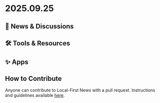 # 2025.09.25

## 📰 News & Discussions




## 🛠️ Tools & Resources



## ✨ Apps




## How to Contribute
Anyone can contribute to Local-First News with a pull request. Instructions and guidelines available [here](https://github.com/localfirstnews/localfirstnews).
